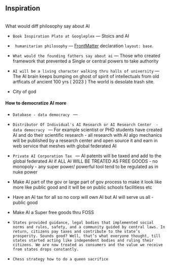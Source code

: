 
## Inspiration

<br>
What would diff philosophy say about AI

  - `Book Inspiration Plato at Googleplex` &mdash; Stoics and AI

  - ` humanitarian philosophy` &mdash;
    [FrontMatter](https://jekyllrb.com/docs/frontmatter/) declaration `layout: base`.

  - `What would the founding fathers say about ai` &mdash; Those who created framework that prevented a Single or central powers to take authority
  -  `AI will be a living character walking thru halls of university` &mdash; The AI brain keeps bumping on ghost of  spirit of intellectuals from old artficats of ancient 100 yrs ( 2023 ) The world is desolate trash site.
  -  City of god 
    
  

#### How to democratize AI more
  - `Database - data democracy ` &mdash;  
  - `Distributor Of Individual's AI Research or AI Research Center  - data democracy ` &mdash; For example scientist or PHD students have created AI  and do their scientific research - all research with AI algo mechanics will be published by a research center and open source it and earn in web service that meshes with global federated AI

  - `Private AI Corporation Tax ` &mdash; AI patents will be taxed and add to the global federated AI if ALL AI WILL BE TREATED AS FREE GOODS - no monopoly - any super power/ powerful tool tend to be regulated as in nuke power
  - Make AI part of the gov or large part of gov process to make it look like more like public good  and it will be on public schools facilitiess etc
  - Have an AI tax for all so no corp will own AI but AI will serve us all - public good
  - Make AI a Super free goods thru FOSS
  - `States provided guidance, legal bodies that implemented social norms and rules, safety, and a community guided by central laws. In return, citizens pay taxes and contribute to the state’s prosperity. Sounds good? Well, that’s what everyone thought, till states started acting like independent bodies and ruling their citizens. We are now treated as consumers and the value we receive from states drops constantly. `
  - `Chess strategy how to do a queen sacrifice`




